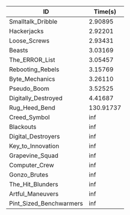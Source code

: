 |ID|Time(s)|
|-|-|
|Smalltalk_Dribble|2.90895|
|Hackerjacks|2.92201|
|Loose_Screws|2.93431|
|Beasts|3.03169|
|The_ERROR_List|3.05457|
|Rebooting_Rebels|3.15769|
|Byte_Mechanics|3.26110|
|Pseudo_Boom|3.52525|
|Digitally_Destroyed|4.41687|
|Rug_Heed_Bend|130.91737|
|Creed_Symbol|inf|
|Blackouts|inf|
|Digital_Destroyers|inf|
|Key_to_Innovation|inf|
|Grapevine_Squad|inf|
|Computer_Crew|inf|
|Gonzo_Brutes|inf|
|The_Hit_Blunders|inf|
|Artful_Maneuvers|inf|
|Pint_Sized_Benchwarmers|inf|
